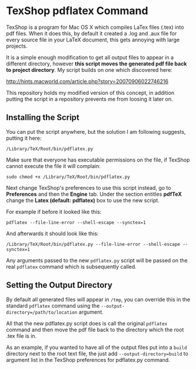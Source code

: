 TexShop pdflatex Command
========================

TexShop is a program for Mac OS X which compiles LaTex files (.tex) into pdf files. When it does this, by default it created a .log and .aux file for every source file in your LaTeX document, this gets annoying with large projects.

It is a simple enough modification to get all output files to appear in a different directory, however **this script moves the generated pdf file back to project directory**. My script builds on one which discovered here:

http://hints.macworld.com/article.php?story=20070906022746216

This repository holds my modified version of this concept, in addition putting the script in a repository prevents me from loosing it later on.

Installing the Script
---------------------

You can put the script anywhere, but the solution I am following suggests, putting it here:

    /Library/TeX/Root/bin/pdflatex.py

Make sure that everyone has executable permissions on the file, if TexShop cannot execute the file it will complain:

    sudo chmod +x /Library/TeX/Root/bin/pdflatex.py

Next change TexShop's preferences to use this script instead, go to **Preferences** and then the **Engine** tab. Under the section entitles **pdfTeX** change the **Latex (default: pdflatex)** box to use the new script.

For example if before it looked like this:

    pdflatex --file-line-error --shell-escape --synctex=1

And afterwards it should look like this:

    /Library/TeX/Root/bin/pdflatex.py --file-line-error --shell-escape --synctex=1

Any arguments passed to the new `pdflatex.py` script will be passed on the real `pdflatex` command which is subsequently called.

Setting the Output Directory
----------------------------

By default all generated files will appear in `/tmp`, you can override this in the standard `pdflatex` command using the `--output-directory=/path/to/location` argument.

All that the new pdflatex.py script does is call the original `pdflatex` command and then move the pdf file back to the directory which the root .tex file is in.

As an example, if you wanted to have all of the output files put into a `build` directory next to the root text file, the just add `--output-directory=build` to argument list in the TexShop preferences for pdflatex.py command.